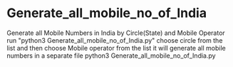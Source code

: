 # Generate_all_mobile_no_of_India
Generate all Mobile Numbers in India by Circle(State) and Mobile Operator
run "python3 Generate_all_mobile_no_of_India.py"
choose circle from the list and then choose Mobile operator from the list
it will generate all mobile numbers in a separate file
python3 Generate_all_mobile_no_of_India.py
